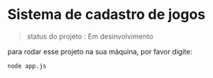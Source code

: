 # Sistema de cadastro de jogos

>status do projeto : Em desinvolvimento

para rodar esse projeto na sua máquina, por favor digite:

```
node app.js 
```
